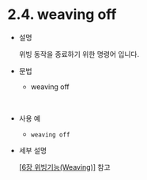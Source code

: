 # 2.4. weaving off


- 설명 
    
    위빙 동작을 종료하기 위한 명령어 입니다.


- 문법
  
    - weaving off
  
</br>  

- 사용 예
  
   - ```weaving off``` 


- 세부 설명
  
  [[6장 위빙기능(Weaving)]](../6_Weaving_function/README.md) 참고

